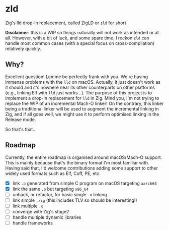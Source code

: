 # zld

Zig's lld drop-in replacement, called ZigLD or `zld` for short

**Disclaimer**: this is a WIP so things naturally will not work as intended or at all.
However, with a bit of luck, and some spare time, I reckon `zld` can handle most common
cases (with a special focus on cross-compilation) relatively quickly.

## Why?

Excellent question! Lemme be perfectly frank with you. We're having immense problems with
the `lld` on macOS. Actually, it just doesn't work as it should and it's nowhere near its
other counterparts on other platforms (e.g., linking Elf with `lld` just works...). The purpose
of this project is to implement a drop-in replacement for `lld` in Zig. Mind you, I'm not trying
to replace the WIP of an incremental Mach-O linker! On the contrary, this linker being a traditional
linker will be used to augment the incremental linking in Zig, and if all goes well, we might
use it to perform optimised linking in the Release mode.

So that's that...

## Roadmap

Currently, the entire roadmap is organised around macOS/Mach-O support. This is mainly because
that's the binary format I'm most familiar with. Having said that, I'd welcome contributions
adding some support to other widely used formats such as Elf, Coff, PE, etc.

- [x] link `.o` generated from simple C program on macOS targeting `aarch64`
- [x] link the same `.o` but targeting `x86_64`
- [ ] unhack, or refactor, for basic single `.o` linking
- [ ] link simple `.zig` (this includes TLV so should be interesting!)
- [ ] link multiple `.o`
- [ ] converge with Zig's stage2
- [ ] handle multiple dynamic libraries
- [ ] handle frameworks
